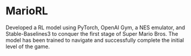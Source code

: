 # MarioRL
Developed a RL model using PyTorch, OpenAI Gym, a NES emulator, and Stable-Baselines3 to conquer the first stage of Super Mario Bros. The model has been trained to navigate and successfully complete the initial level of the game.
